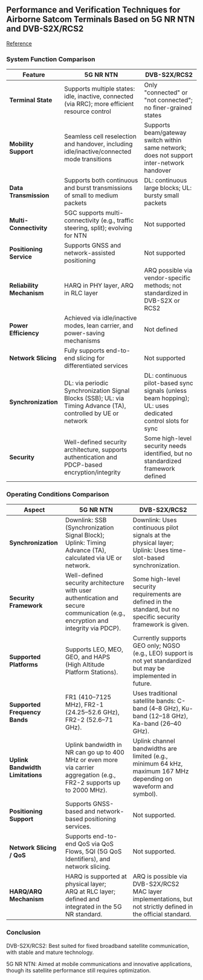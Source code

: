 ##  Performance and Verification Techniques for Airborne Satcom Terminals Based on 5G NR NTN and DVB-S2X/RCS2

[Reference](https://oss.wanfangdata.com.cn/www/%E5%9F%BA%E4%BA%8E5G%20NR%20NTN%E4%B8%8EDVB-S2XRCS2%E7%9A%84%E6%9C%BA%E8%BD%BD%E5%8D%AB%E6%98%9F%E9%80%9A%E4%BF%A1%E7%BB%88%E7%AB%AF%E6%80%A7%E8%83%BD%E5%8F%8A%E9%AA%8C%E8%AF%81%E6%8A%80%E6%9C%AF.ashx?isread=true&type=perio&resourceId=txjs202504005&transaction=%7B%22id%22%3Anull%2C%22transferOutAccountsStatus%22%3Anull%2C%22transaction%22%3A%7B%22id%22%3A%221947188371801546752%22%2C%22status%22%3A1%2C%22createDateTime%22%3Anull%2C%22payDateTime%22%3A1753080859505%2C%22authToken%22%3A%22TGT-2746816-PahkhMFYrSj0BMnnLci9m3csQzJIS4t7REmVtiJ4V2PnWlG1wQ-auth-iploginservice-79c46fff65-4cdpr%22%2C%22user%22%3A%7B%22accountType%22%3A%22Group%22%2C%22key%22%3A%22g_twkjdx%22%7D%2C%22transferIn%22%3A%7B%22accountType%22%3A%22Income%22%2C%22key%22%3A%22PeriodicalFulltext%22%7D%2C%22transferOut%22%3A%7B%22GTimeLimit.g_twkjdx%22%3A3.0%7D%2C%22turnover%22%3A3.0%2C%22orderTurnover%22%3A3.0%2C%22productDetail%22%3A%22perio_txjs202504005%22%2C%22productTitle%22%3Anull%2C%22userIP%22%3A%22140.118.162.83%22%2C%22organName%22%3Anull%2C%22memo%22%3Anull%2C%22orderUser%22%3A%22g_twkjdx%22%2C%22orderChannel%22%3A%22pc%22%2C%22payTag%22%3A%22%22%2C%22webTransactionRequest%22%3Anull%2C%22signature%22%3A%22i3t0ApQTqceKUqXrpf7Oltym8segRRniioSopfeY%2FSuW9hXR4%2FKhYNvCfEyeoXrLMA9zIlYTtKsY%5CnAXkdeUz9FDxAAqaFE2aFI%2BTW6KwaTBXPgIHGeHe9o1y%2Fjx9IMGzmqxeMHMWingIpI3L1PY2h4ceM%5CnKSOuvJKmFLSrgKufYiI%3D%22%7D%2C%22isCache%22%3Afalse%7D)

### System Function Comparison

| Feature                    | 5G NR NTN                                                                                  | DVB-S2X/RCS2                                                                                         |
|----------------------------|--------------------------------------------------------------------------------------------|-------------------------------------------------------------------------------------------------------|
| **Terminal State**         | Supports multiple states: idle, inactive, connected (via RRC); more efficient resource control | Only "connected" or "not connected"; no finer-grained states                                         |
| **Mobility Support**       | Seamless cell reselection and handover, including idle/inactive/connected mode transitions | Supports beam/gateway switch within same network; does not support inter-network handover            |
| **Data Transmission**      | Supports both continuous and burst transmissions of small to medium packets                | DL: continuous large blocks; UL: bursty small packets                                                 |
| **Multi-Connectivity**     | 5GC supports multi-connectivity (e.g., traffic steering, split); evolving for NTN          | Not supported                                                                                         |
| **Positioning Service**    | Supports GNSS and network-assisted positioning                                             | Not supported                                                                                         |
| **Reliability Mechanism**  | HARQ in PHY layer, ARQ in RLC layer                                                        | ARQ possible via vendor-specific methods; not standardized in DVB-S2X or RCS2                         |
| **Power Efficiency**       | Achieved via idle/inactive modes, lean carrier, and power-saving mechanisms                | Not defined                                                                                           |
| **Network Slicing**        | Fully supports end-to-end slicing for differentiated services                              | Not supported                                                                                         |
| **Synchronization** | DL: via periodic Synchronization Signal Blocks (SSB); UL: via Timing Advance (TA), controlled by UE or network | DL: continuous pilot-based sync signals (unless beam hopping); UL: uses dedicated control slots for sync  |
| **Security**         | Well-defined security architecture, supports authentication and PDCP-based encryption/integrity | Some high-level security needs identified, but no standardized framework defined                          |


### Operating Conditions Comparison

| **Aspect**                          | **5G NR NTN**                                                                                                                   | **DVB-S2X/RCS2**                                                                                                |
| ----------------------------------- | ------------------------------------------------------------------------------------------------------------------------------- | --------------------------------------------------------------------------------------------------------------- |
| **Synchronization**              | Downlink: SSB (Synchronization Signal Block);<br>Uplink: Timing Advance (TA), calculated via UE or network.                     | Downlink: Uses continuous pilot signals at the physical layer;<br>Uplink: Uses time-slot-based synchronization. |
| **Security Framework**           | Well-defined security architecture with user authentication and secure communication (e.g., encryption and integrity via PDCP). | Some high-level security requirements are defined in the standard, but no specific security framework is given. |
| **Supported Platforms**          | Supports LEO, MEO, GEO, and HAPS (High Altitude Platform Stations).                                                             | Currently supports GEO only; NGSO (e.g., LEO) support is not yet standardized but may be implemented in future. |
| **Supported Frequency Bands**    | FR1 (410–7125 MHz), FR2-1 (24.25–52.6 GHz), FR2-2 (52.6–71 GHz).                                                                | Uses traditional satellite bands: C-band (4–8 GHz), Ku-band (12–18 GHz), Ka-band (26–40 GHz).                   |
| **Uplink Bandwidth Limitations** | Uplink bandwidth in NR can go up to 400 MHz or even more via carrier aggregation (e.g., FR2-2 supports up to 2000 MHz).         | Uplink channel bandwidths are limited (e.g., minimum 64 kHz, maximum 167 MHz depending on waveform and symbol). |
| **Positioning Support**          | Supports GNSS-based and network-based positioning services.                                                                     | Not supported.                                                                                                  |
| **Network Slicing / QoS**        | Supports end-to-end QoS via QoS Flows, 5QI (5G QoS Identifiers), and network slicing.                                           | Not supported.                                                                                                  |
| **HARQ/ARQ Mechanism**          | HARQ is supported at physical layer;<br>ARQ at RLC layer; defined and integrated in the 5G NR standard.                         | ARQ is possible via DVB-S2X/RCS2 MAC layer implementations, but not strictly defined in the official standard.  |


### Conclusion

DVB-S2X/RCS2: Best suited for fixed broadband satellite communication, with stable and mature technology.

5G NR NTN: Aimed at mobile communications and innovative applications, though its satellite performance still requires optimization.
